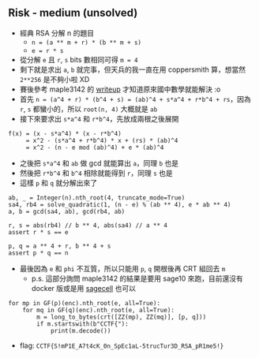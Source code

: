 ## Risk - medium (unsolved)

* 經典 RSA 分解 n 的題目
  * `n = (a ** m + r) * (b ** m + s)`
  * `e = r * s`
* 從分解 `e` 且 `r`, `s` bits 數相同可得 `m = 4`
* 剩下就是求出 `a`, `b` 就完事，但天兵的我一直在用 coppersmith 算，想當然 `2**256` 是不夠小啦 XD
* 賽後參考 maple3142 的 [writeup](https://blog.maple3142.net/2023/07/09/cryptoctf-2023-writeups/#risk) 才知道原來國中數學就能解決 :o
* 首先 `n = (a^4 + r) * (b^4 + s) = (ab)^4 + s*a^4 + r*b^4 + rs`，因為 `r`, `s` 都蠻小的，所以 `root(n, 4)` 大概就是 `ab`
* 接下來要求出 `s*a^4` 和 `r*b^4`，先放成兩根之後展開
```
f(x) = (x - s*a^4) * (x - r*b^4)
     = x^2 - (s*a^4 + r*b^4) * x + (rs) * (ab)^4
     = x^2 - (n - e mod (ab)^4) + e * (ab)^4
```
* 之後把 `s*a^4` 和 `ab` 做 gcd 就能算出 `a`，同理 `b` 也是
* 然後把 `r*b^4` 和 `b^4` 相除就能得到 `r`，同理 `s` 也是
* 這樣 `p` 和 `q` 就分解出來了
```sage
ab, _ = Integer(n).nth_root(4, truncate_mode=True)
sa4, rb4 = solve_quadratic(1, (n - e) % (ab ** 4), e * ab ** 4)
a, b = gcd(sa4, ab), gcd(rb4, ab)

r, s = abs(rb4) // b ** 4, abs(sa4) // a ** 4
assert r * s == e

p, q = a ** 4 + r, b ** 4 + s
assert p * q == n
```
* 最後因為 `e` 和 `phi` 不互質，所以只能用 `p`, `q` 開根後再 CRT 組回去 `m`
  * p.s. 這部分詢問 maple3142 的結果是要用 sage10 來跑，目前還沒有 docker 版或是用 [sagecell](https://sagecell.sagemath.org/) 也可以
```sage
for mp in GF(p)(enc).nth_root(e, all=True):
    for mq in GF(q)(enc).nth_root(e, all=True):
        m = long_to_bytes(crt([ZZ(mp), ZZ(mq)], [p, q]))
        if m.startswith(b"CCTF{"):
            print(m.decode())
```
* flag: `CCTF{S!mP1E_A7t4cK_0n_SpEc1aL-5trucTur3D_RSA_pR1me5!}`
